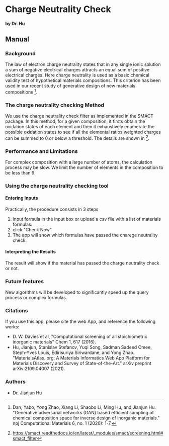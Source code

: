 # Charge Neutrality Check
#### by Dr. Hu

## Manual

### Background 

The law of electron charge neutrality states that in any single ionic solution a sum of negative electrical charges attracts an equal sum of positive electrical charges. Here charge neutrality is used as a basic chemical validity test of hypothetical materials compositions. This criterion has been used in our recent study of generative design of new materials compositions [^2].


### The charge neutrality checking Method

We use the charge neutrality check filter as implemented in the SMACT package. In this method, for a given composition, it firsts obtain the oxidation states of each element and then it exhaustively enumerate the possible oxidation states to see if all the elemental ratios weighted charges can be summed to 0 or below a threshold. The details are shown in [^1]. 



### Performance and Limitations

For complex composition with a large number of atoms, the calculation process may be slow. We limit the number of elements in the composition to be less than 9. 

### Using the charge neutrality checking tool

#### Entering Inputs

Practically, the procedure consists in 3 steps

1. input formula in the input box or upload a csv file with a list of materials formulas.
2. click "Check Now"
3. The app will show which formulas have passed the charege neutrality check.

#### Interpreting the Results

The result will show if the material has passed the charge neutrality check or not.

### Future features

New algorithms will be developed to significantly speed up the query process or complex formulas.

### Citations

If you use this app, please cite the web App, and reference the following works:

- D. W. Davies et al, "Computational screening of all stoichiometric inorganic materials" Chem 1, 617 (2016).
- Hu, Jianjun, Stanislav Stefanov, Yuqi Song, Sadman Sadeed Omee, Steph-Yves Louis, Edirisuriya Siriwardane, and Yong Zhao. "MaterialsAtlas. org: A Materials Informatics Web App Platform for Materials Discovery and Survey of State-of-the-Art." arXiv preprint arXiv:2109.04007 (2021).


[^1]: https://smact.readthedocs.io/en/latest/_modules/smact/screening.html#smact_filter
[^2]: Dan, Yabo, Yong Zhao, Xiang Li, Shaobo Li, Ming Hu, and Jianjun Hu. "Generative adversarial networks (GAN) based efficient sampling of chemical composition space for inverse design of inorganic materials." npj Computational Materials 6, no. 1 (2020): 1-7.

### Authors

- Dr. Jianjun Hu

